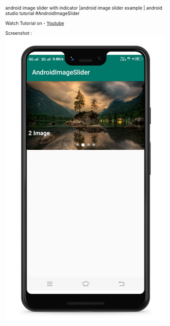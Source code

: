 android image slider with indicator |android image slider example | android studio tutorial
#AndroidImageSlider

Watch Tutorial on -
[Youtube](https://youtu.be/7eNTlk_x_iI)


Screenshot :
![GitHub Logo](imageslider.png)
